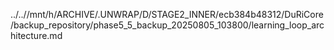 ../..//mnt/h/ARCHIVE/.UNWRAP/D/STAGE2_INNER/ecb384b48312/DuRiCore/backup_repository/phase5_5_backup_20250805_103800/learning_loop_architecture.md